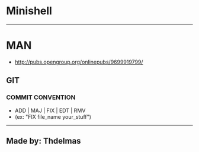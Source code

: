 # Minishell
___

# MAN
- http://pubs.opengroup.org/onlinepubs/9699919799/

## GIT
### COMMIT CONVENTION
- ADD | MAJ | FIX | EDT | RMV
- (ex: "FIX file_name your_stuff")

---
Made by: Thdelmas
---

